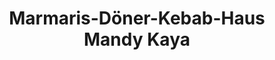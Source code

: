 ---
title: "Marmaris-Döner-Kebab-Haus Mandy Kaya"
url: /brand-erbisdorf/marmaris-doener-kebab-haus-mandy-kaya/
---
